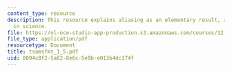 ```yaml
---
content_type: resource
description: This resource explains aliasing as an elementary result, and it is pervasive
  in science.
file: https://ol-ocw-studio-app-production.s3.amazonaws.com/courses/12-864-inference-from-data-and-models-spring-2005/8094c8f25a828e6c5e0be013b4dc174f_tsamsfmt_1_5.pdf
file_type: application/pdf
resourcetype: Document
title: tsamsfmt_1_5.pdf
uid: 8094c8f2-5a82-8e6c-5e0b-e013b4dc174f
---
```

